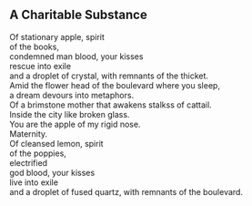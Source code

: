 A Charitable Substance
----------------------
Of stationary apple, spirit  
of the books,  
condemned man blood, your kisses  
rescue into exile  
and a droplet of crystal, with remnants of the thicket.  
Amid the flower head of the boulevard where you sleep,  
a dream devours into metaphors.  
Of a brimstone mother that awakens stalkss of cattail.  
Inside the city like broken glass.  
You are the apple of my rigid nose.  
Maternity.  
Of cleansed lemon, spirit  
of the poppies,  
electrified  
god blood, your kisses  
live into exile  
and a droplet of fused quartz, with remnants of the boulevard.  
